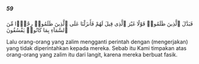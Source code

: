 ##### 59

<span class="ayah">فَبَدَّلَ ٱلَّذِينَ ظَلَمُوا۟ قَوْلًا غَيْرَ ٱلَّذِى قِيلَ لَهُمْ فَأَنزَلْنَا عَلَى ٱلَّذِينَ ظَلَمُوا۟ رِجْزًۭا مِّنَ ٱلسَّمَآءِ بِمَا كَانُوا۟ يَفْسُقُونَ</span>

<span class="ayah_translation">Lalu orang-orang yang zalim mengganti perintah dengan (mengerjakan) yang tidak diperintahkan kepada mereka. Sebab itu Kami timpakan atas orang-orang yang zalim itu dari langit, karena mereka berbuat fasik.</span>
